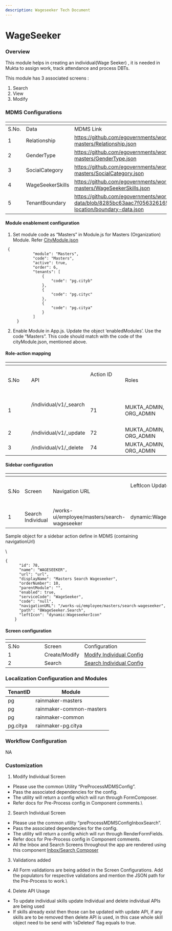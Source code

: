 ```yaml
---
description: Wageseeker Tech Document
---
```


# WageSeeker

### Overview

This module helps in creating an individual(Wage Seeker) , it is needed in Mukta to assign work, track attendance and process DBTs.

This module has 3  associated screens :&#x20;

1. Search
2. View
3. Modify

### MDMS Configurations

####

<table data-header-hidden><thead><tr><th width="98.99999999999997"></th><th width="188"></th><th></th></tr></thead><tbody><tr><td>S.No.</td><td>Data</td><td>MDMS Link</td></tr><tr><td>1</td><td>Relationship</td><td><a href="https://github.com/egovernments/works-mdms-data/blob/DEV/data/pg/common-masters/Relationship.json">https://github.com/egovernments/works-mdms-data/blob/DEV/data/pg/common-masters/Relationship.json</a></td></tr><tr><td>2</td><td>GenderType</td><td><a href="https://github.com/egovernments/works-mdms-data/blob/DEV/data/pg/common-masters/GenderType.json">https://github.com/egovernments/works-mdms-data/blob/DEV/data/pg/common-masters/GenderType.json</a></td></tr><tr><td>3</td><td>SocialCategory</td><td><a href="https://github.com/egovernments/works-mdms-data/blob/DEV/data/pg/common-masters/SocialCategory.json">https://github.com/egovernments/works-mdms-data/blob/DEV/data/pg/common-masters/SocialCategory.json</a></td></tr><tr><td>4</td><td>WageSeekerSkills</td><td><a href="https://github.com/egovernments/works-mdms-data/blob/DEV/data/pg/common-masters/WageSeekerSkills.json">https://github.com/egovernments/works-mdms-data/blob/DEV/data/pg/common-masters/WageSeekerSkills.json</a></td></tr><tr><td>5</td><td>TenantBoundary</td><td><a href="https://github.com/egovernments/works-mdms-data/blob/8285bc63aac7f056326165897ac18918520c9723/data/pg/citya/egov-location/boundary-data.json">https://github.com/egovernments/works-mdms-data/blob/8285bc63aac7f056326165897ac18918520c9723/data/pg/citya/egov-location/boundary-data.json</a></td></tr></tbody></table>

#### Module enablement configuration&#x20;

1. Set module code as “Masters” in Module.js for Masters (Organization) Module. Refer [CityModule.json](https://github.com/egovernments/works-mdms-data/blob/481752ba70aa29d235967d8ba6080685d897324a/data/pg/tenant/citymodule.json)

```
 {
            "module": "Masters",
            "code": "Masters",
            "active": true,
            "order": 6,
            "tenants": [
                {
                    "code": "pg.cityb"
                },
                {
                    "code": "pg.cityc"
                },
                {
                    "code": "pg.citya"
                }
            ]
     }

```

2. Enable Module in App.js. Update the object ‘enabledModules’. Use the code “Masters”. This code should match with the code of the cityModule.json, mentioned above.

#### Role-action mapping



<table data-header-hidden><thead><tr><th width="82"></th><th></th><th width="147"></th><th></th></tr></thead><tbody><tr><td>S.No</td><td>API</td><td><p>Action ID</p><p><br></p></td><td>Roles</td></tr><tr><td>1</td><td><p>/individual/v1/_search</p><p><br></p></td><td>71</td><td>MUKTA_ADMIN,<br>ORG_ADMIN</td></tr><tr><td>2</td><td>/individual/v1/_update</td><td>72</td><td>MUKTA_ADMIN,<br>ORG_ADMIN</td></tr><tr><td>3</td><td>/individual/v1/_delete</td><td>74</td><td>MUKTA_ADMIN,<br>ORG_ADMIN</td></tr></tbody></table>

#### Sidebar configuration&#x20;



<table data-header-hidden><thead><tr><th width="83"></th><th></th><th></th><th></th><th></th></tr></thead><tbody><tr><td>S.No</td><td>Screen</td><td>Navigation URL</td><td><p>LeftIcon Updates</p><p><br></p></td><td>Roles</td></tr><tr><td>1</td><td>Search Individual</td><td>/works-ui/employee/masters/search-wageseeker</td><td>dynamic:WageseekerIcon</td><td>MUKTA_ADMIN</td></tr></tbody></table>

Sample object for a sidebar action define in MDMS (containing navigationUrl)

\


```
{
      "id": 78,
      "name": "WAGESEEKER",
      "url": "url",
      "displayName": "Masters Search Wageseeker",
      "orderNumber": 10,
      "parentModule": "",
      "enabled": true,
      "serviceCode": "WageSeeker",
      "code": "null",
      "navigationURL": "/works-ui/employee/masters/search-wageseeker",
      "path": "8WageSeeker.Search",
      "leftIcon": "dynamic:WageseekerIcon"
    }

```

#### Screen configuration&#x20;



<table data-header-hidden><thead><tr><th width="97.99999999999997"></th><th></th><th></th></tr></thead><tbody><tr><td>S.No</td><td>Screen</td><td>Configuration</td></tr><tr><td>1</td><td>Create/Modify</td><td><a href="https://github.com/egovernments/works-mdms-data/blob/DEV/data/pg/commonMuktaUiConfig/CreateWageSeekerConfig.json">Modify Individual Config</a></td></tr><tr><td>2</td><td>Search</td><td><a href="https://github.com/egovernments/works-mdms-data/blob/DEV/data/pg/commonMuktaUiConfig/SearchIndividualConfig.json">Search Individual Config</a></td></tr></tbody></table>

### Localization Configuration and Modules

| TenantID | Module                   |
| -------- | ------------------------ |
| pg       | rainmaker-masters        |
| pg       | rainmaker-common-masters |
| pg       | rainmaker-common         |
| pg.citya | rainmaker-pg.citya       |

### &#x20;Workflow Configuration

&#x20;  NA



### Customization

1. Modify Individual Screen

* Please use the common Utility “PreProcessMDMSConfig”.&#x20;
* Pass the associated dependencies for the config.
* The utility will return a config which will run through FormComposer.
* Refer docs for Pre-Process config in Component comments.\


2. Search Individual Screen

* Please use the common utility “preProcessMDMSConfigInboxSearch”.
* Pass the associated dependencies for the config.
* The utility will return a config which will run through RenderFormFields.
* Refer docs for Pre-Process config in Component comments.
* All the Inbox and Search Screens throughout the app are rendered using this component [Inbox/Search Composer](https://github.com/egovernments/DIGIT-Works/blob/c2a234bb4b21f0e54ca9664ee3e99d72ce871168/frontend/micro-ui/web/micro-ui-internals/packages/react-components/src/hoc/InboxSearchComposer.js)

3. Validations added&#x20;

* All Form validations are being added in the Screen Configurations. Add the populators for respective validations and mention the JSON path for the Pre-Process to work.\


4. Delete API Usage

* To update individual skills update Individual and delete individual APIs are being used
* If skills already exist then those can be updated with update API, if any skills are to be removed then delete API is used, in this case whole skill object need to be send with ‘isDeleted’ flag equals to true.
